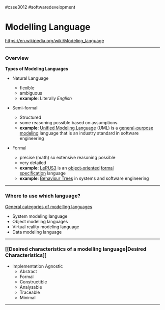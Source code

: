 #csse3012 #softwaredevelopment 
# Modelling Language
https://en.wikipedia.org/wiki/Modeling_language
___
### Overview
**Types of Modeling Languages**
- Natural Language
	- flexible
	- ambiguous
	- **example**: Literally *English*

- Semi-formal
	- Structured
	- some reasoning possible based on assumptions
	- **example**: [Unified Modeling Language](https://en.wikipedia.org/wiki/Unified_Modeling_Language "Unified Modeling Language") (UML) is a [general-purpose modeling](https://en.wikipedia.org/wiki/General-purpose_modeling "General-purpose modeling") language that is an industry standard in software engineering

- Formal
	- precise (math) so extensive reasoning possible
	- very detailed
	- **example**: [LePUS3](https://en.wikipedia.org/w/index.php?title=Lepus3&action=edit&redlink=1 "Lepus3 (page does not exist)") is an [object-oriented](https://en.wikipedia.org/wiki/Object-oriented "Object-oriented") [formal specification](https://en.wikipedia.org/wiki/Formal_specification "Formal specification") language
	- **example**: [Behaviour Trees](https://en.wikipedia.org/wiki/Behavior_Trees) in systems and software engineering

___
### Where to use which language?
[General categories of modelling languages](https://en.wikipedia.org/wiki/Modeling_language#:~:text=in%20the%20literature.-,Type%20of%20modeling%20languages,-%5Bedit%5D)

-   System modeling language
-   Object modeling languages
-   Virtual reality modeling language
-   Data modeling language
___
### [[Desired characteristics of a modelling language|Desired Characteristics]]

- Implementation Agnostic
	- Abstract
	- Formal
	- Constructible
	- Analysable
	- Traceable
	- Minimal

___